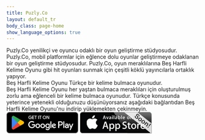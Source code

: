 ```yaml
---
title: Puzly.Co
layout: default_tr
body_class: page-home
show_language_options: true
---
```



<section id="about" class="section about-section">
	<div class="container">
		<div class="section-content">
			<div class="section-title">
				<span>Puzly.Co</span> yenilikçi ve oyuncu odaklı bir oyun geliştirme stüdyosudur.
			</div>
			<div class="section-text">
				<span>Puzly.Co</span>, mobil platformlar için eğlence dolu oyunlar geliştirmeye odaklanan bir oyun geliştirme stüdyosudur. <span>Puzly.Co</span>, oyun meraklılarına <span>Beş Harfli Kelime Oyunu</span> gibi hit oyunları sunmak için çeşitli köklü yayıncılarla ortaklık yapıyor.
			</div>
		</div>
	</div>
</section>

<section id="games" class="section games-section game-1-section">
	<div class="container">
		<div class="section-content">
			<div class="section-title">
				<span>Beş Harfli Kelime Oyunu</span> Türkçe bir kelime bulmaca oyunudur.
			</div>
			<div class="section-text">
				<span>Beş Harfli Kelime Oyunu</span> her yaştan bulmaca meraklıları için oluşturulmuş zorlu ama eğlenceli bir kelime bulmaca oyunudur. Türkçe konusunda yeterince yetenekli olduğunuzu düşünüyorsanız aşağıdaki bağlantıdan <span>Beş Harfli Kelime Oyunu</span>'nu indirip yüklemekten çekinmeyin.
			</div>
			<div class="section-badge">
				<a href="https://play.google.com/store/apps/details?id=co.puzly.bhko" target="_blank"><img alt="Get it on Google Play" id="logo-img" width="188" height="56" src="/images/google-play-badge-en.png" /></a>
				<img alt="Coming soon to App Store" id="logo-img" width="188" height="56" src="/images/app-store-coming-soon-badge-en.png" />
			</div>
		</div>
	</div>
</section>
